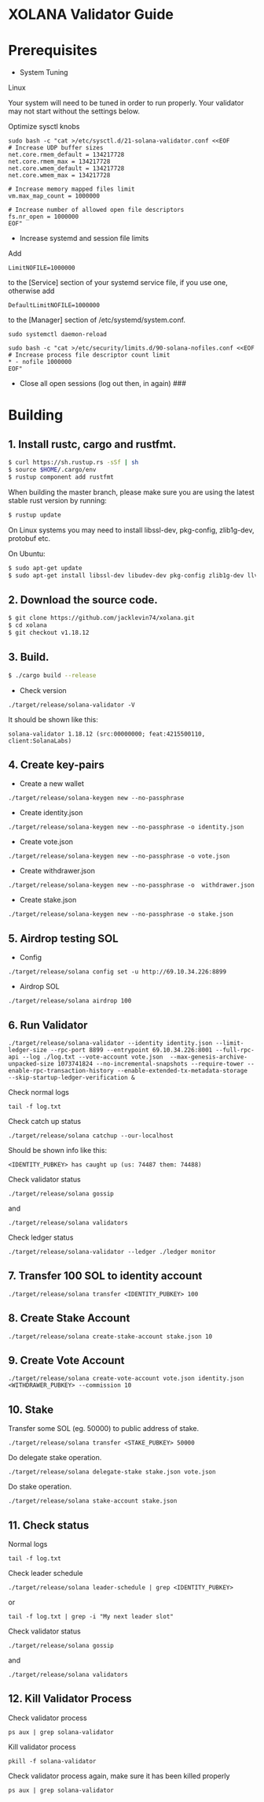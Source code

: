 # XOLANA Validator Guide

# Prerequisites

* System Tuning

Linux

Your system will need to be tuned in order to run properly. Your validator may not start without the settings below.

Optimize sysctl knobs

```
sudo bash -c "cat >/etc/sysctl.d/21-solana-validator.conf <<EOF
# Increase UDP buffer sizes
net.core.rmem_default = 134217728
net.core.rmem_max = 134217728
net.core.wmem_default = 134217728
net.core.wmem_max = 134217728

# Increase memory mapped files limit
vm.max_map_count = 1000000

# Increase number of allowed open file descriptors
fs.nr_open = 1000000
EOF"
```

* Increase systemd and session file limits

Add
```
LimitNOFILE=1000000
```
to the [Service] section of your systemd service file, if you use one, otherwise add
```
DefaultLimitNOFILE=1000000
```
to the [Manager] section of /etc/systemd/system.conf.
```
sudo systemctl daemon-reload

sudo bash -c "cat >/etc/security/limits.d/90-solana-nofiles.conf <<EOF
# Increase process file descriptor count limit
* - nofile 1000000
EOF"
```

* Close all open sessions (log out then, in again) ###



# Building

## **1. Install rustc, cargo and rustfmt.**

```bash
$ curl https://sh.rustup.rs -sSf | sh
$ source $HOME/.cargo/env
$ rustup component add rustfmt
```

When building the master branch, please make sure you are using the latest stable rust version by running:

```bash
$ rustup update
```

On Linux systems you may need to install libssl-dev, pkg-config, zlib1g-dev, protobuf etc.

On Ubuntu:
```bash
$ sudo apt-get update
$ sudo apt-get install libssl-dev libudev-dev pkg-config zlib1g-dev llvm clang cmake make libprotobuf-dev protobuf-compiler
```

## **2. Download the source code.**

```bash
$ git clone https://github.com/jacklevin74/xolana.git
$ cd xolana
$ git checkout v1.18.12
```

## **3. Build.**

```bash
$ ./cargo build --release
```

* Check version

```
./target/release/solana-validator -V
```
It should be shown like this:
```
solana-validator 1.18.12 (src:00000000; feat:4215500110, client:SolanaLabs)
```

## **4. Create key-pairs**

* Create a new wallet

```
./target/release/solana-keygen new --no-passphrase
```

* Create identity.json

```
./target/release/solana-keygen new --no-passphrase -o identity.json
```

* Create vote.json

```
./target/release/solana-keygen new --no-passphrase -o vote.json
```

* Create withdrawer.json

```
./target/release/solana-keygen new --no-passphrase -o  withdrawer.json
```

* Create stake.json

```
./target/release/solana-keygen new --no-passphrase -o stake.json
```

## **5. Airdrop testing SOL**

* Config 

```
./target/release/solana config set -u http://69.10.34.226:8899
```

* Airdrop SOL

```
./target/release/solana airdrop 100
```

## **6. Run Validator**

```
./target/release/solana-validator --identity identity.json --limit-ledger-size --rpc-port 8899 --entrypoint 69.10.34.226:8001 --full-rpc-api --log ./log.txt --vote-account vote.json  --max-genesis-archive-unpacked-size 1073741824 --no-incremental-snapshots --require-tower --enable-rpc-transaction-history --enable-extended-tx-metadata-storage  --skip-startup-ledger-verification &
```

Check normal logs
```
tail -f log.txt
```

Check catch up status

```
./target/release/solana catchup --our-localhost
```

Should be shown info like this:

```
<IDENTITY_PUBKEY> has caught up (us: 74487 them: 74488)
```

Check validator status

```
./target/release/solana gossip
```
and 

```
./target/release/solana validators
```

Check ledger status

```
./target/release/solana-validator --ledger ./ledger monitor
```

## **7. Transfer 100 SOL to identity account**

```
./target/release/solana transfer <IDENTITY_PUBKEY> 100
```

## **8. Create Stake Account**

```
./target/release/solana create-stake-account stake.json 10
```

## **9. Create Vote Account**

```
./target/release/solana create-vote-account vote.json identity.json  <WITHDRAWER_PUBKEY> --commission 10
```

## **10. Stake**

Transfer some SOL (eg. 50000) to public address of stake.

```
./target/release/solana transfer <STAKE_PUBKEY> 50000
```

Do delegate stake operation.

```
./target/release/solana delegate-stake stake.json vote.json
```

Do stake operation.

```
./target/release/solana stake-account stake.json
```

## **11. Check status**

Normal logs
```
tail -f log.txt
```

Check leader schedule
```
./target/release/solana leader-schedule | grep <IDENTITY_PUBKEY>
```
or 
```
tail -f log.txt | grep -i "My next leader slot"
```

Check validator status

```
./target/release/solana gossip
```
and 

```
./target/release/solana validators
```

## **12. Kill Validator Process**

Check validator process

```
ps aux | grep solana-validator
```

Kill validator process

```
pkill -f solana-validator
```

Check validator process again, make sure it has been killed properly

```
ps aux | grep solana-validator
```